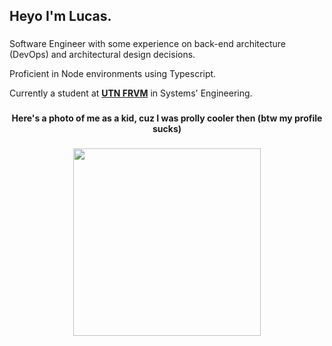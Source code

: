<h2 align="left">Heyo I'm Lucas.</h2>

###

Software Engineer with some experience on back-end architecture (DevOps) and architectural design decisions.

Proficient in Node environments using Typescript.

Currently a student at [**UTN FRVM**](https://frvm.utn.edu.ar/) in Systems' Engineering.

###

<h4 align="center">Here's a photo of me as a kid, cuz I was prolly cooler then (btw my profile sucks)</h4>

###

<div align="center">
  <img height="300" src="https://avatars.githubusercontent.com/u/20078247?v=4"  />
</div>

###
